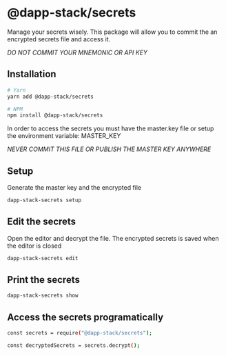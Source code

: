 # @dapp-stack/secrets

Manage your secrets wisely.
This package will allow you to commit the an encrypted secrets file
and access it.

*DO NOT COMMIT YOUR MNEMONIC OR API KEY*

## Installation

```sh
# Yarn
yarn add @dapp-stack/secrets

# NPM
npm install @dapp-stack/secrets
```

In order to access the secrets you must have the
master.key file or setup the environment variable: MASTER_KEY

*NEVER COMMIT THIS FILE OR PUBLISH THE MASTER KEY ANYWHERE*

## Setup

Generate the master key and the encrypted file

```sh
dapp-stack-secrets setup
```

## Edit the secrets

Open the editor and decrypt the file.
The encrypted secrets is saved when the editor is closed

```sh
dapp-stack-secrets edit
```

## Print the secrets

```sh
dapp-stack-secrets show
```

## Access the secrets programatically

```sh
const secrets = require("@dapp-stack/secrets");

const decryptedSecrets = secrets.decrypt();
```
